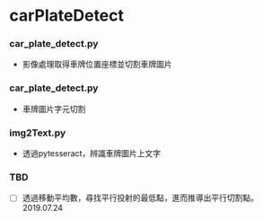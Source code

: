 # carPlateDetect

### car_plate_detect.py
  - 影像處理取得車牌位置座標並切割車牌圖片  
### car_plate_detect.py
  - 車牌圖片字元切割  
### img2Text.py
  - 透過pytesseract，辨識車牌圖片上文字

### TBD
  - [ ] 透過移動平均數，尋找平行投射的最低點，進而推導出平行切割點。 2019.07.24
